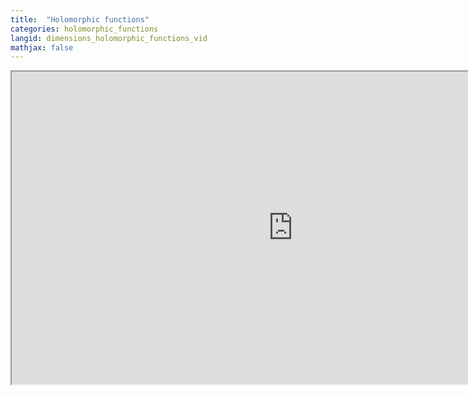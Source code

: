 ```yaml
---
title:  "Holomorphic functions"
categories: holomorphic_functions
langid: dimensions_holomorphic_functions_vid
mathjax: false
---
```


<iframe width="900" height="500"
	src="https://www.youtube.com/embed/0-vImw-4F18?rel=0;&start=8;&end=376">
</iframe>


